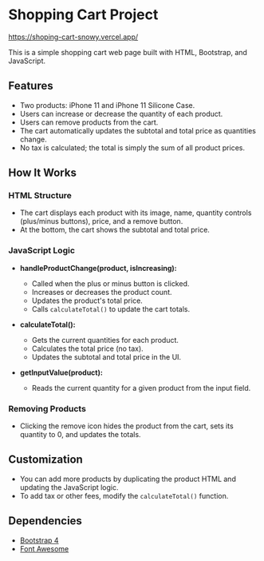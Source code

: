 ﻿# Shopping Cart Project
 
 https://shoping-cart-snowy.vercel.app/

This is a simple shopping cart web page built with HTML, Bootstrap, and JavaScript.

## Features

- Two products: iPhone 11 and iPhone 11 Silicone Case.
- Users can increase or decrease the quantity of each product.
- Users can remove products from the cart.
- The cart automatically updates the subtotal and total price as quantities change.
- No tax is calculated; the total is simply the sum of all product prices.

## How It Works

### HTML Structure

- The cart displays each product with its image, name, quantity controls (plus/minus buttons), price, and a remove button.
- At the bottom, the cart shows the subtotal and total price.

### JavaScript Logic

- **handleProductChange(product, isIncreasing):**
  - Called when the plus or minus button is clicked.
  - Increases or decreases the product count.
  - Updates the product's total price.
  - Calls `calculateTotal()` to update the cart totals.

- **calculateTotal():**
  - Gets the current quantities for each product.
  - Calculates the total price (no tax).
  - Updates the subtotal and total price in the UI.

- **getInputValue(product):**
  - Reads the current quantity for a given product from the input field.

### Removing Products

- Clicking the remove icon hides the product from the cart, sets its quantity to 0, and updates the totals.

## Customization

- You can add more products by duplicating the product HTML and updating the JavaScript logic.
- To add tax or other fees, modify the `calculateTotal()` function.

## Dependencies

- [Bootstrap 4](https://getbootstrap.com/)
- [Font Awesome](https://fontawesome.com/)
